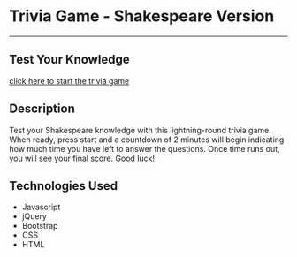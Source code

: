# Trivia Game - Shakespeare Version
_____

## Test Your Knowledge
[click here to start the trivia game](https://zuzanav.github.io/TriviaGame/)

## Description
Test your Shakespeare knowledge with this lightning-round trivia game. When ready, press start and a countdown of 2 minutes will begin indicating how much time you have left to answer the questions. Once time runs out, you will see your final score. Good luck!

## Technologies Used 
- Javascript
- jQuery
- Bootstrap
- CSS
- HTML


